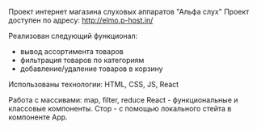 Проект интернет магазина слуховых аппаратов "Альфа слух"
Проект доступен по адресу:
  http://elmo.p-host.in/

Реализован следующий функционал:
- вывод ассортимента товаров
- фильтрация товаров по категориям
- добавление/удаление товаров в корзину

Использованы технологии:
  HTML, CSS, JS, React
  
Работа с массивами: map, filter, reduce
React - функциональные и классовые компоненты.
Стор - с помощью локального стейта в компоненте App.

